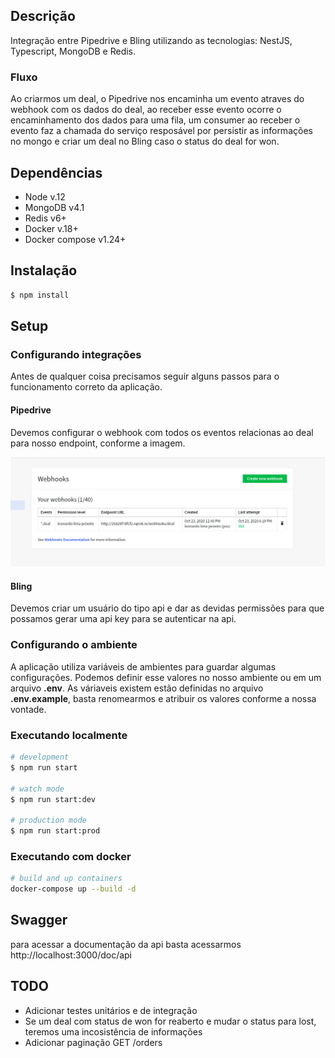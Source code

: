 ## Descrição
Integração entre Pipedrive e Bling utilizando as tecnologias: NestJS, Typescript, MongoDB e Redis.

### Fluxo
Ao criarmos um deal, o Pipedrive nos encaminha um evento atraves do webhook com os dados do deal,
ao receber esse evento ocorre o encaminhamento dos dados para uma fila, um consumer ao receber o evento faz a chamada do serviço resposável por
persistir as informações no mongo e criar um deal no Bling caso o status do deal for won.

## Dependências
+ Node v.12
+ MongoDB v4.1
+ Redis v6+
+ Docker v.18+
+ Docker compose v1.24+

## Instalação

```bash
$ npm install
```
## Setup
### Configurando integrações
Antes de qualquer coisa precisamos seguir alguns passos para o funcionamento correto da aplicação.

#### Pipedrive
Devemos configurar o webhook com todos os eventos relacionas ao deal para nosso endpoint, conforme a imagem.

![Screenshot](doc/webhook.png)

#### Bling
Devemos criar um usuário do tipo api e dar as devidas permissões para que possamos gerar uma api key para se
autenticar na api.

### Configurando o ambiente
A aplicação utiliza variáveis de ambientes para guardar algumas configurações. Podemos definir esse valores
no nosso ambiente ou em um arquivo **.env**. As váriaveis existem estão definidas no arquivo **.env.example**,
basta renomearmos e atribuir os valores conforme a nossa vontade.

### Executando localmente

```bash
# development
$ npm run start

# watch mode
$ npm run start:dev

# production mode
$ npm run start:prod
```

### Executando com docker

```bash
# build and up containers
docker-compose up --build -d
```

## Swagger

para acessar a documentação da api basta acessarmos http://localhost:3000/doc/api


## TODO
- Adicionar testes unitários e de integração
- Se um deal com status de won for reaberto e mudar o status para lost, teremos uma incosistência de informações
- Adicionar paginação GET /orders
